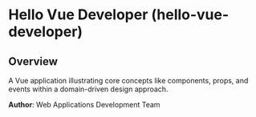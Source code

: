 # Hello Vue Developer (hello-vue-developer)

## Overview
A Vue application illustrating core concepts like components, props, and events within a domain-driven design approach.

**Author**: Web Applications Development Team


